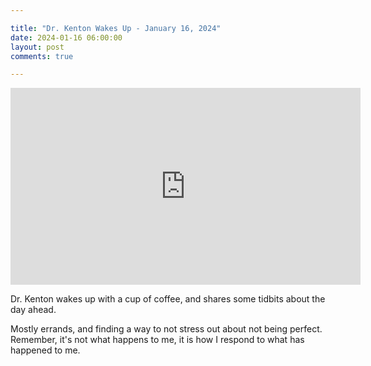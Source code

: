 ```yaml
---

title: "Dr. Kenton Wakes Up - January 16, 2024"
date: 2024-01-16 06:00:00
layout: post
comments: true

---
```


<iframe width="560" height="315" src="https://www.youtube.com/embed/nBNM06NRl_U?si=RA6xnmXZIdBXZLY-" title="YouTube video player" frameborder="0" allow="accelerometer; autoplay; clipboard-write; encrypted-media; gyroscope; picture-in-picture; web-share" allowfullscreen></iframe>


Dr. Kenton wakes up with a cup of coffee, and shares some tidbits about the day ahead.

Mostly errands, and finding a way to not stress out about not being perfect. Remember, it's not what happens to me, it is how I respond to what has happened to me.